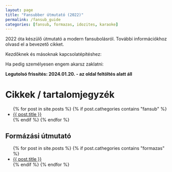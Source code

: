```yaml
---
layout: page
title: "Fansubber útmutató (2022)"
permalink: /fansub_guide
categories: [fansub, formazas, idozites, karaoke]
---
```


2022 óta készülő útmutató a modern fansubolásról. További információkhoz olvasd el a bevezető cikket.

Kezdőknek és másoknak kapcsolatépítéshez:

Ha pedig személyesen engem akarsz zaklatni:


**Legutolsó frissítés: 2024.01.20. - az oldal feltöltés alatt áll**


# Cikkek / tartalomjegyzék

<ul>
  {% for post in site.posts %}
	{% if post.cathegories contains "fansub" %}
		<li>
		  <a href="{{ post.url }}">{{ post.title }}</a>
		</li>
	{% endif %}
  {% endfor %}
</ul>


## Formázási útmutató

<ul>
  {% for post in site.posts %}
	{% if post.cathegories contains "formazas" %}
		<li>
		  <a href="{{ post.url }}">{{ post.title }}</a>
		</li>
	{% endif %}
  {% endfor %}
</ul>
